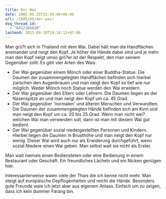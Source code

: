 ```yaml
---
title: Der Wai
date: 2005-05-25T23:34:00+00:00
url: /2005/05/der-wai/
dsq_thread_id:
  - "6412166610"
lastmod: 2023-09-10T19:14:12+07:00
---
```

Man grü?t sich in Thailand mit dem Wai. Dabei hält man die Handflächen aneinander und neigt den Kopf. Je höher die Hände dabei sind und je mehr man den Kopf neigt umso grö?er ist der Respekt, den man seinem Gegenüber zollt. Es gibt vier Arten des Wais:

* Der Wai gegenüber einem Mönch oder einer Buddha-Statue. Die Daumen der zusammengelegten Handflächen befinden sich hierbei zwischen den Augenbrauen und man neigt den Kopf so tief wie nur möglich. Weder Mönch noch Statue werden den Wai erwidern.
* Der Wai gegenüber den Eltern oder Lehrern. Die Daumen liegen an der Nasenspitze an und man neigt den Kopf um ca. 45 Grad.
* Der Wai gegenüber 'normalen' und älteren Menschen und Verwandten. Die Daumen der zusammengelegten Hände befinden sich am Kinn und man neigt den Kopf um ca. 20 bis 25 Grad. Wenn man nicht wei? welchen Wai man verwenden soll, dann ist man mit diesem Wai gut bedient.
* Der Wai gegenüber sozial niedergestellten Personen und Kindern. Hierbei liegen die Daumen in Brusthöhe und man neigt den Kopf nur wenig. Dieser Wai wird auch nur als Erwiderung durchgeführt, wenn sozial Niedere einen Wai geben. Man selbst wait sie nicht als Erster.

Man wait niemals einen Bediensteten oder eine Bedienung in einem Restaurant oder Geschäft. Ein freundliches Lächeln und ein Nicken genügen hier.

Interessanterweise waien viele der Thais die ich kenne nicht mehr. Man steigt auf europäische Gepflogenheiten und reicht die Hände. Besonders gute Freunde waie ich jetzt aber aus eigenem Anlass. Einfach um zu zeigen, dass ich kein dummer Farang bin.
